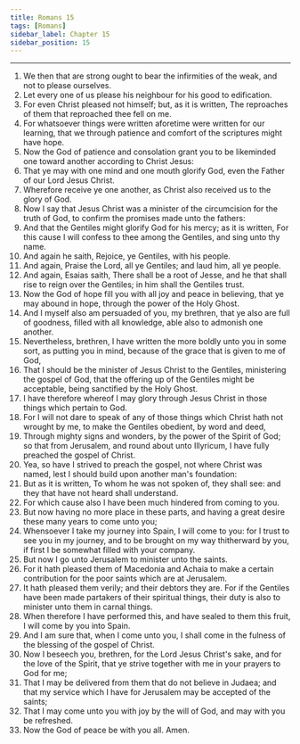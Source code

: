 ```yaml
---
title: Romans 15
tags: [Romans]
sidebar_label: Chapter 15
sidebar_position: 15
---
```


---
1. We then that are strong ought to bear the infirmities of the weak, and not to please ourselves.
2. Let every one of us please his neighbour for his good to edification.
3. For even Christ pleased not himself; but, as it is written, The reproaches of them that reproached thee fell on me.
4. For whatsoever things were written aforetime were written for our learning, that we through patience and comfort of the scriptures might have hope.
5. Now the God of patience and consolation grant you to be likeminded one toward another according to Christ Jesus:
6. That ye may with one mind and one mouth glorify God, even the Father of our Lord Jesus Christ.
7. Wherefore receive ye one another, as Christ also received us to the glory of God.
8. Now I say that Jesus Christ was a minister of the circumcision for the truth of God, to confirm the promises made unto the fathers:
9. And that the Gentiles might glorify God for his mercy; as it is written, For this cause I will confess to thee among the Gentiles, and sing unto thy name.
10. And again he saith, Rejoice, ye Gentiles, with his people.
11. And again, Praise the Lord, all ye Gentiles; and laud him, all ye people.
12. And again, Esaias saith, There shall be a root of Jesse, and he that shall rise to reign over the Gentiles; in him shall the Gentiles trust.
13. Now the God of hope fill you with all joy and peace in believing, that ye may abound in hope, through the power of the Holy Ghost.
14. And I myself also am persuaded of you, my brethren, that ye also are full of goodness, filled with all knowledge, able also to admonish one another.
15. Nevertheless, brethren, I have written the more boldly unto you in some sort, as putting you in mind, because of the grace that is given to me of God,
16. That I should be the minister of Jesus Christ to the Gentiles, ministering the gospel of God, that the offering up of the Gentiles might be acceptable, being sanctified by the Holy Ghost.
17. I have therefore whereof I may glory through Jesus Christ in those things which pertain to God.
18. For I will not dare to speak of any of those things which Christ hath not wrought by me, to make the Gentiles obedient, by word and deed,
19. Through mighty signs and wonders, by the power of the Spirit of God; so that from Jerusalem, and round about unto Illyricum, I have fully preached the gospel of Christ.
20. Yea, so have I strived to preach the gospel, not where Christ was named, lest I should build upon another man's foundation:
21. But as it is written, To whom he was not spoken of, they shall see: and they that have not heard shall understand.
22. For which cause also I have been much hindered from coming to you.
23. But now having no more place in these parts, and having a great desire these many years to come unto you;
24. Whensoever I take my journey into Spain, I will come to you: for I trust to see you in my journey, and to be brought on my way thitherward by you, if first I be somewhat filled with your company.
25. But now I go unto Jerusalem to minister unto the saints.
26. For it hath pleased them of Macedonia and Achaia to make a certain contribution for the poor saints which are at Jerusalem.
27. It hath pleased them verily; and their debtors they are. For if the Gentiles have been made partakers of their spiritual things, their duty is also to minister unto them in carnal things.
28. When therefore I have performed this, and have sealed to them this fruit, I will come by you into Spain.
29. And I am sure that, when I come unto you, I shall come in the fulness of the blessing of the gospel of Christ.
30. Now I beseech you, brethren, for the Lord Jesus Christ's sake, and for the love of the Spirit, that ye strive together with me in your prayers to God for me;
31. That I may be delivered from them that do not believe in Judaea; and that my service which I have for Jerusalem may be accepted of the saints;
32. That I may come unto you with joy by the will of God, and may with you be refreshed.
33. Now the God of peace be with you all. Amen.